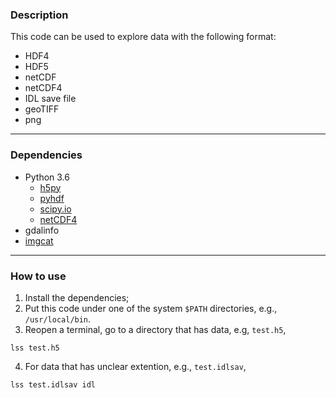 ### Description

This code can be used to explore data with the following format:

- HDF4
- HDF5
- netCDF
- netCDF4
- IDL save file
- geoTIFF
- png

---
### Dependencies

- Python 3.6
  - [h5py](http://www.h5py.org/)
  - [pyhdf](http://fhs.github.io/python-hdf4/)
  - [scipy.io](https://docs.scipy.org/doc/scipy/reference/io.html)
  - [netCDF4](http://unidata.github.io/netcdf4-python/)
- gdalinfo
- [imgcat](https://www.iterm2.com/documentation-images.html)

---
### How to use

1. Install the dependencies;
2. Put this code under one of the system `$PATH` directories, e.g., `/usr/local/bin`.
3. Reopen a terminal, go to a directory that has data, e.g, `test.h5`,

  ```lss test.h5```

4. For data that has unclear extention, e.g., `test.idlsav`,

  ```lss test.idlsav idl```


